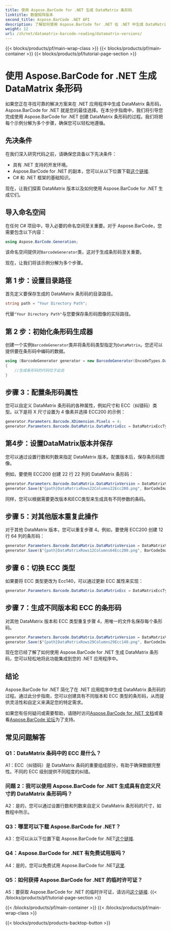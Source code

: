 ```yaml
---
title: 使用 Aspose.BarCode for .NET 生成 DataMatrix 条形码
linktitle: 数据矩阵版本
second_title: Aspose.BarCode .NET API
description: 了解如何使用 Aspose.BarCode for .NET 在 .NET 中生成 DataMatrix 条形码。自定义尺寸、ECC 支持等等。
weight: 12
url: /zh/net/datamatrix-barcode-reading/datamatrix-versions/
---
```


{{< blocks/products/pf/main-wrap-class >}}
{{< blocks/products/pf/main-container >}}
{{< blocks/products/pf/tutorial-page-section >}}

# 使用 Aspose.BarCode for .NET 生成 DataMatrix 条形码

如果您正在寻找可靠的解决方案来在 .NET 应用程序中生成 DataMatrix 条形码，Aspose.BarCode for .NET 就是您的最佳选择。在本分步指南中，我们将引导您完成使用 Aspose.BarCode for .NET 创建 DataMatrix 条形码的过程。我们将把每个示例分解为多个步骤，确保您可以轻松地遵循。

## 先决条件

在我们深入研究代码之前，请确保您具备以下先决条件：
- 具有 .NET 支持的开发环境。
-  Aspose.BarCode for .NET 的副本，您可以从以下位置下载[这个链接](https://releases.aspose.com/barcode/net/).
- C# 和 .NET 框架的基础知识。

现在，让我们探索 DataMatrix 版本以及如何使用 Aspose.BarCode for .NET 生成它们。

## 导入命名空间

在任何 C# 项目中，导入必要的命名空间至关重要。对于 Aspose.BarCode，您需要包含以下内容：

```csharp
using Aspose.BarCode.Generation;
```

该命名空间提供对`BarcodeGenerator`类，这对于生成条形码至关重要。

现在，让我们将该示例分解为多个步骤。

## 第 1 步：设置目录路径

首先定义要保存生成的 DataMatrix 条形码的目录路径。

```csharp
string path = "Your Directory Path";
```

代替`"Your Directory Path"`与您要保存条形码图像的实际路径。

## 第 2 步：初始化条形码生成器

创建一个实例`BarcodeGenerator`类并将条形码类型指定为`DataMatrix`。您还可以提供要在条形码中编码的数据。

```csharp
using (BarcodeGenerator generator = new BarcodeGenerator(EncodeTypes.DataMatrix, "Åspóse.Barcóde©"))
{
    //生成条形码的代码位于此处
}
```

## 步骤 3：配置条形码属性

您可以自定义 DataMatrix 条形码的各种属性，例如尺寸和 ECC（纠错码）类型。以下是将 X 尺寸设置为 4 像素并选择 ECC200 的示例：

```csharp
generator.Parameters.Barcode.XDimension.Pixels = 4;
generator.Parameters.Barcode.DataMatrix.DataMatrixEcc = DataMatrixEccType.Ecc200;
```

## 第4步：设置DataMatrix版本并保存

您可以通过设置行数和列数来指定 DataMatrix 版本。配置版本后，保存条形码图像。

例如，要使用 ECC200 创建 22 行 22 列的 DataMatrix 条形码：

```csharp
generator.Parameters.Barcode.DataMatrix.DataMatrixVersion = DataMatrixVersion.ECC200_22x22;
generator.Save($"{path}DataMatrixRows22Columns22Ecc200.png", BarCodeImageFormat.Png);
```

同样，您可以根据需要更改版本和ECC类型来生成具有不同参数的条码。

## 步骤 5：对其他版本重复此操作

对于其他 DataMatrix 版本，您可以重复步骤 4。例如，要使用 ECC200 创建 12 行 64 列的条形码：

```csharp
generator.Parameters.Barcode.DataMatrix.DataMatrixVersion = DataMatrixVersion.DMRE_12x64;
generator.Save($"{path}DataMatrixRows12Columns64Ecc200.png", BarCodeImageFormat.Png);
```

## 步骤 6：切换 ECC 类型

如果要将 ECC 类型更改为 Ecc140，可以通过更新 ECC 属性来实现：

```csharp
generator.Parameters.Barcode.DataMatrix.DataMatrixEcc = DataMatrixEccType.Ecc140;
```

## 步骤 7：生成不同版本和 ECC 的条形码

对其他 DataMatrix 版本和 ECC 类型重复步骤 4，用唯一的文件名保存每个条形码。

```csharp
generator.Parameters.Barcode.DataMatrix.DataMatrixVersion = DataMatrixVersion.ECC000_140_29x29;
generator.Save($"{path}DataMatrixRows29Columns29Ecc140.png", BarCodeImageFormat.Png);
```

现在您已经了解了如何使用 Aspose.BarCode for .NET 生成 DataMatrix 条形码，您可以轻松地将此功能集成到您的 .NET 应用程序中。

## 结论

Aspose.BarCode for .NET 简化了在 .NET 应用程序中生成 DataMatrix 条形码的过程。通过此分步指南，您可以创建具有不同版本和 ECC 类型的条形码，从而提供灵活性和自定义来满足您的特定需求。

如果您有任何疑问或需要帮助，请随时访问[Aspose.BarCode for .NET 文档](https://reference.aspose.com/barcode/net/)或查看[Aspose.BarCode 论坛](https://forum.aspose.com/c/barcode/13)为了支持。

## 常见问题解答

### Q1：DataMatrix 条码中的 ECC 是什么？

A1：ECC（纠错码）是 DataMatrix 条码的重要组成部分，有助于确保数据完整性。不同的 ECC 级别提供不同程度的纠错。

### 问题 2：我可以使用 Aspose.BarCode for .NET 生成具有自定义尺寸的 DataMatrix 条形码吗？

A2：是的，您可以通过设置行数和列数来自定义 DataMatrix 条形码的尺寸，如教程中所示。

### Q3：哪里可以下载 Aspose.BarCode for .NET？

 A3：您可以从以下位置下载 Aspose.BarCode for .NET[这个链接](https://releases.aspose.com/barcode/net/).

### Q4：Aspose.BarCode for .NET 有免费试用版吗？

 A4：是的，您可以免费试用 Aspose.BarCode for .NET[这里](https://releases.aspose.com/).

### Q5：如何获得 Aspose.BarCode for .NET 的临时许可证？

 A5：要获取 Aspose.BarCode for .NET 的临时许可证，请访问[这个链接](https://purchase.aspose.com/temporary-license/).
{{< /blocks/products/pf/tutorial-page-section >}}

{{< /blocks/products/pf/main-container >}}
{{< /blocks/products/pf/main-wrap-class >}}

{{< blocks/products/products-backtop-button >}}
